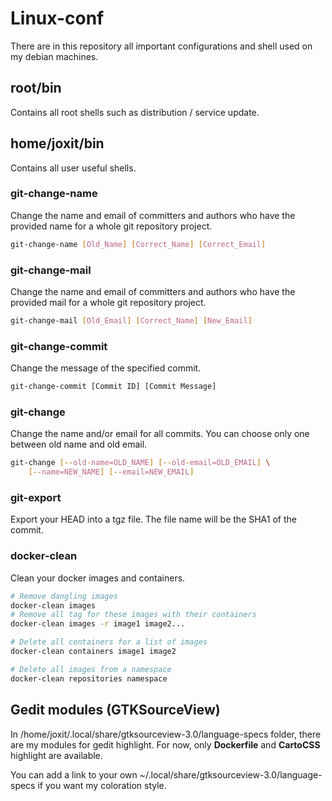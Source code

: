 # Linux-conf

There are in this repository all important configurations and shell used on my debian machines.

## root/bin

Contains all root shells such as distribution / service update.

## home/joxit/bin

Contains all user useful shells.

### git-change-name

Change the name and email of committers and authors who have the provided name for a whole git repository project. 

```sh
git-change-name [Old_Name] [Correct_Name] [Correct_Email]
```

### git-change-mail

Change the name and email of committers and authors who have the provided mail for a whole git repository project. 

```sh
git-change-mail [Old_Email] [Correct_Name] [New_Email]
```

### git-change-commit

Change the message of the specified commit.

```sh
git-change-commit [Commit ID] [Commit Message]
```

### git-change

Change the name and/or email for all commits. You can choose only one between
old name and old email.

```sh
git-change [--old-name=OLD_NAME] [--old-email=OLD_EMAIL] \
	[--name=NEW_NAME] [--email=NEW_EMAIL]
```

### git-export

Export your HEAD into a tgz file. The file name will be the SHA1 of the commit.

### docker-clean

Clean your docker images and containers.

```sh
# Remove dangling images
docker-clean images
# Remove all tag for these images with their containers
docker-clean images -r image1 image2...
```

```sh
# Delete all containers for a list of images
docker-clean containers image1 image2
```

```sh
# Delete all images from a namespace
docker-clean repositories namespace
```

## Gedit modules (GTKSourceView)

In /home/joxit/.local/share/gtksourceview-3.0/language-specs folder, there are my modules for gedit highlight.
For now, only **Dockerfile** and **CartoCSS** highlight are available.

You can add a link to your own ~/.local/share/gtksourceview-3.0/language-specs if you want my coloration style.
